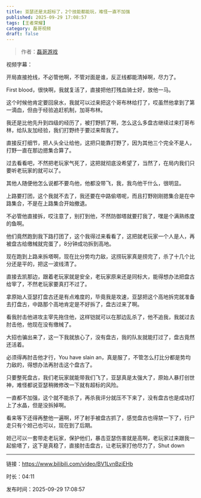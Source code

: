 ```yaml
---
title: 亚瑟还是太超标了，2个技能都能玩，难怪一直不加强
published: 2025-09-29 17:08:57
tags: [王者荣耀]
category: 磊哥视频
draft: false
---
```



> 作者：[磊哥游戏](https://space.bilibili.com/268941858?spm_id_from=333.788.upinfo.head.click)

视频字幕：

开局直接抢线，不必管他啊，不管对面是谁，反正线都能清掉啊，尽力了。

First blood，很快啊，我就复活了，直接把他打残血骑士好，放他一马。

这个时候他肯定要回泉水，我就可以过来把这个哥布林给打了，哎虽然他拿到了第一滴血，但由于经验追赶机制，加哥布林。

我还是比他先升到四级的经历了，被打野抓了啊，怎么这么多盘古继续过来打哥布林，给队友加经验，我们打野终于要过来帮我了。

直接反打细节，把人头全让给他，这把只能靠打野了，因为其他三个完全不是人，打野一直在那边摁集合算了。

过去看看吧，不然把老玩家气死了，这把就彻底没希望了，当然了，在局内我们只要听老玩家的就可以了。

其他人随便他怎么说都不要鸟他，他都没带飞，我，我鸟他干什么，很明显。

上路要打团，这个我就不去了，我还要在中路偷塔呢，而且打野刚刚摁集合是在中路集合，不是在上路集合开始撤退。

不必管他直接拆，哎注意了，别打到他，不然防御塔就要打我了，嘿是个满熟练度的鱼啊。

他们竟然跑到我下路打团了，这个我得过来看看了，这把就老玩家一个人是人，再被盘古给缴械就完蛋了，8分钟成功拆到高地。

现在跑到上路来拆塔啊，现在比分势均力敌，这捞玩家真是捞完了，杀了十几个比分还是平的，把这一波线清了。

直接去凯那边，跟着老玩家就是安全，老玩家原来还是同标大，能得想办法把盘古给宰了，不然老玩家要真打不过了。

拿原始人亚瑟打盘古还是有点难度的，毕竟我是攻速，亚瑟把这个高地拆完就准备去打盘古，中路那个高地肯定是不好拆了，盘古过来了啊。

看我肘击他进攻主宰先拖住他，这样铠就可以在那边乱杀了，他不追我，我就过去肘击他，他现在没有缴械了。

大招也骗出来了，这一下我就放心了，没有盘古，我的队友就能打过了，盘古竟然还活着。

必须得再肘击他才行，You have slain an，真是服了，不管怎么打比分都是势均力敌的，得想办法再肘击这个盘古了。

只要整死盘古，我们老玩家就能带我们飞了，亚瑟真是太强大了，原始人暴打创世神，难怪都说亚瑟稍微修改一下就有超标的风险。

一直都不加强，这个就不能杀了，再杀我评分就压不下来了，没有盘古也是成功打上了水晶，但是没拆掉啊。

看来等下还得再整他一遍啊，坏了射手被盘古抓了，感觉盘古也得禁一下了，行尸走只有个妲己也可以，现在到了后期。

妲己可以一套带走老玩家，保护他们，暴击亚瑟伤害就是高啊，老玩家过来跟我一起偷塔了，这下是真稳了，直接肘击盘古，让老玩家打他尽力了，Shut down

---

链接：https://www.bilibili.com/video/BV1LvnBziEHb

时长：04:11

发布时间：2025-09-29 17:08:57
